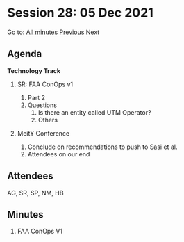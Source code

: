 # Session 28: 05 Dec 2021

Go to: [All minutes](../../index.md) [Previous](03.md) [Next](07.md)

## Agenda

**Technology Track**

1. SR: FAA ConOps v1
    1. Part 2
    2. Questions
        1. Is there an entity called UTM Operator?
        2. Others

2. MeitY Conference
    1. Conclude on recommendations to push to Sasi et al.
    2. Attendees on our end


## Attendees

AG, SR, SP, NM, HB

## Minutes

1. FAA ConOps V1
